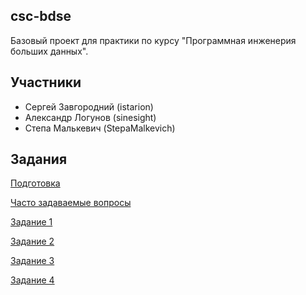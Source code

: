 ## csc-bdse
Базовый проект для практики по курсу "Программная инженерия больших данных".

## Участники

* Сергей Завгородний (istarion)
* Александр Логунов (sinesight)
* Степа Малькевич (StepaMalkevich)

## Задания
[Подготовка](INSTALL.md)

[Часто задаваемые вопросы](FAQ.md)

[Задание 1](TASK1.md)

[Задание 2](TASK2.md)

[Задание 3](TASK3.md)

[Задание 4](TASK4.md)

